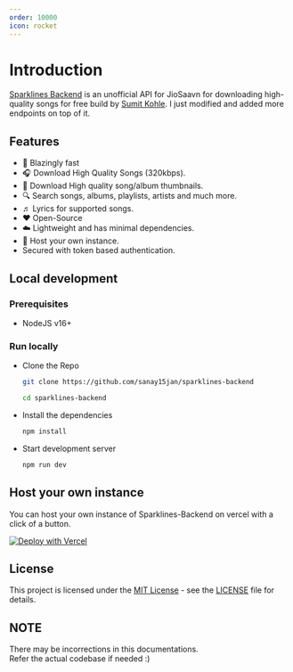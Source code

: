 ```yaml
---
order: 10000
icon: rocket
---
```


# Introduction

[Sparklines Backend](https://sparklines-backend.samay15jan.xyz) is an unofficial API for JioSaavn for downloading high-quality songs for free build by [Sumit Kohle](https://github.com/sumitkolhe). I just modified and added more endpoints on top of it.

## Features

- 🚀 Blazingly fast
- 🎧 Download High Quality Songs (320kbps).
- 🌄 Download High quality song/album thumbnails.
- 🔍 Search songs, albums, playlists, artists and much more.
- ♬ Lyrics for supported songs.
- ❤️ Open-Source
- ☁️ Lightweight and has minimal dependencies.
- 🌈 Host your own instance.
- Secured with token based authentication.

## Local development

### Prerequisites

- NodeJS v16+

### Run locally

- Clone the Repo

  ```sh
  git clone https://github.com/sanay15jan/sparklines-backend

  cd sparklines-backend
  ```

- Install the dependencies

  ```sh
  npm install
  ```

- Start development server

  ```sh
  npm run dev
  ```

## Host your own instance

You can host your own instance of Sparklines-Backend on vercel with a click of a button.

[![Deploy with Vercel](https://vercel.com/button)](https://vercel.com/new/clone?repository-url=https://github.com/sanay15jan/sparklines-backend)

## License

This project is licensed under the [MIT License](https://opensource.org/licenses/MIT) - see the [LICENSE](https://github.com/sumitkolhe/jiosaavn-api/blob/main/LICENSE) file for details.

## NOTE

There may be incorrections in this documentations.  
Refer the actual codebase if needed :)